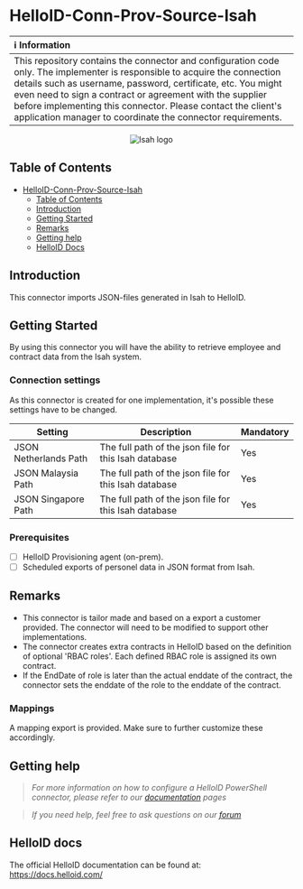 # HelloID-Conn-Prov-Source-Isah

| :information_source: Information |
|:---------------------------|
| This repository contains the connector and configuration code only. The implementer is responsible to acquire the connection details such as username, password, certificate, etc. You might even need to sign a contract or agreement with the supplier before implementing this connector. Please contact the client's application manager to coordinate the connector requirements.       |

<p align="center">
  <img src="https://www.tools4ever.nl/connector-logos/isah-logo.png" alt="Isah logo">
</p>

<!-- TABLE OF CONTENTS -->
## Table of Contents

- [HelloID-Conn-Prov-Source-Isah](#helloid-conn-prov-source-isah)
  - [Table of Contents](#table-of-contents)
  - [Introduction](#introduction)
  - [Getting Started](#getting-started)
  - [Remarks](#remarks)
  - [Getting help](#getting-help)
  - [HelloID Docs](#helloid-docs)

## Introduction

This connector imports JSON-files generated in Isah to HelloID.

## Getting Started

By using this connector you will have the ability to retrieve employee and contract data from the Isah system.

### Connection settings

As this connector is created for one implementation, it's possible these settings have to be changed.

| Setting         | Description                                   | Mandatory   |
| --------------- | --------------------------------------------- | ----------- |
| JSON Netherlands Path         | The full path of the json file for this Isah database | Yes         |
| JSON Malaysia Path          | The full path of the json file for this Isah database | Yes         |
| JSON Singapore Path | The full path of the json file for this Isah database | Yes         | 

### Prerequisites

- [ ] HelloID Provisioning agent (on-prem).
- [ ] Scheduled exports of personel data in JSON format from Isah.

## Remarks

- This connector is tailor made and based on a export a customer provided. The connector will need to be modified to support other implementations.
- The connector creates extra contracts in HelloID based on the definition of optional 'RBAC roles'. Each defined RBAC role is assigned its own contract.
- If the EndDate of role is later than the actual enddate of the contract, the connector sets the enddate of the role to the enddate of the contract.

### Mappings
A mapping export is provided. Make sure to further customize these accordingly.

## Getting help
> _For more information on how to configure a HelloID PowerShell connector, please refer to our [documentation](https://docs.helloid.com/hc/en-us/articles/360012558020-Configure-a-custom-PowerShell-target-system) pages_

> _If you need help, feel free to ask questions on our [forum](https://forum.helloid.com)_

## HelloID docs
The official HelloID documentation can be found at: https://docs.helloid.com/
